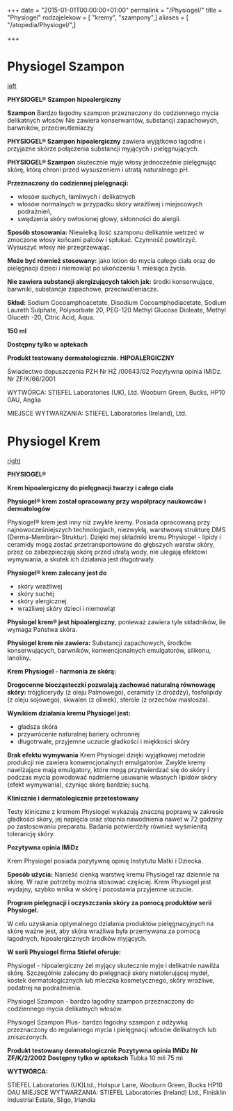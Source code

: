 +++
date = "2015-01-01T00:00:00+01:00"
permalink = "/Physiogel/"
title = "Physiogel"
rodzajelekow = [ "kremy", "szampony",]
aliases = [ "/atopedia/Physiogel/",]

+++

Physiogel Szampon
=================

[left](/Grafika:Physiogel_Szampon.jpg "wikilink")

**PHYSIOGEL®**
**Szampon hipoalergiczny**

**Szampon**
Bardzo łagodny szampon
przeznaczony do codziennego
mycia delikatnych włosów
Nie zawiera konserwantów,
substancji zapachowych,
barwników, przeciwutleniaczy

**PHYSIOGEL® Szampon hipoalergiczny** zawiera wyjątkowo łagodne i przyjazne skórze połączenia substancji myjących i pielęgnujących.

**PHYSIOGEL® Szampon** skutecznie myje włosy jednocześnie pielęgnując skórę, którą chroni przed wysuszeniem i utratą naturalnego pH.

**Przeznaczony do codziennej pielęgnacji:**
- włosów suchych, łamliwych i delikatnych
- włosów normalnych w przypadku skóry wrażliwej i miejscowych podrażnień,
- swędzenia skóry owłosionej głowy, skłonności do alergii.

**Sposób stosowania:**
Niewielką ilość szamponu delikatnie wetrzeć w zmoczone włosy końcami palców i spłukać. Czynność powtórzyć. Wysuszyć włosy nie przegrzewając.

**Może być również stosowany:** jako lotion do mycia całego ciała oraz do pielęgnacji dzieci i niemowląt po ukończeniu 1. miesiąca życia.

**Nie zawiera substancji alergizujących takich jak:**
środki konserwujące, barwniki, substancje zapachowe, przeciwutleniacze.

**Skład:**
Sodium Cocoamphoacetate, Disodium Cocoamphodiacetate, Sodium Laureth Sulphate, Polysorbate 20, PEG-120 Methyl Glucose Dioleate, Methyl Gluceth -20, Citric Acid, Aqua.

**150 ml**

**Dostępny tylko w aptekach**

**Produkt testowany dermatologicznie.**
**HIPOALERGICZNY**

Świadectwo dopuszczenia PZH Nr HŻ /00643/02
Pozytywna opinia IMiDz. Nr ZF/K/66/2001

WYTWÓRCA:
STIEFEL Laboratories (UK), Ltd. Wooburn Green, Bucks, HP10 0AU, Anglia

MIEJSCE WYTWARZANIA: STIEFEL Laboratories (Ireland), Ltd.

Physiogel Krem
==============

[right](/Grafika:Physiogel_Krem.jpg "wikilink")

**PHYSIOGEL®**

**Krem hipoalergiczny do pielęgnacji twarzy i całego ciała**

**Physiogel® krem został opracowany przy współpracy naukowców i dermatologów**

Physiogel® krem jest inny niż zwykłe kremy. Posiada opracowaną przy najnowocześniejszych technologiach, niezwykłą, warstwową strukturę DMS (Derma-Membran-Struktur). Dzięki mej składniki kremu Physiogel - lipidy i ceramidy mogą zostać przetransportowane do głębszych warstw skóry, przez co zabezpieczają skórę przed utratą wody, nie ulegają efektowi wymywania, a skutek ich działania jest długotrwały.

**Physiogel® krem zalecany jest do**

-   skóry wrażliwej
-   skóry suchej
-   skóry alergicznej
-   wrażliwej skóry dzieci i niemowląt

**Physiogel krem® jest hipoalergiczny**, ponieważ zawiera tyle składników, ile wymaga Państwa skóra.

**Physiogel krem nie zawiera:** Substancji zapachowych, środków konserwujących, barwników, konwencjonalnych emulgatorów, silikonu, lanoliny.

**Krem Physiogel - harmonia ze skórą:**

**Drogocenne biocząsteczki pozwalają zachować naturalną równowagę skóry:** trójglicerydy (z oleju Palmowego), ceramidy (z drożdży), fosfolipidy (z oleju sojowego), skwalen (z oliwek), sterole (z orzechów masłosza).

**Wynikiem działania kremu Physiogel jest:**

-   gładsza skóra
-   przywrócenie naturalnej bariery ochronnej
-   długotrwałe, przyjemne uczucie gładkości i miękkości skóry

**Brak efektu wymywania** Krem Physiogel dzięki wyjątkowej metodzie produkcji nie zawiera konwencjonalnych emulgatorów. Zwykłe kremy nawilżające mają emulgatory, które mogą przytwierdzać się do skóry i podczas mycia powodować nadmierne usuwanie własnych lipidów skóry (efekt wymywania), czyniąc skórę bardziej suchą.

**Klinicznie i dermatologicznie przetestowany**

Testy kliniczne z kremem Physiogel wykazują znaczną poprawę w zakresie gładkości skóry, jej napięcia oraz stopnia nawodnienia nawet w 72 godziny po zastosowaniu preparatu. Badania potwierdziły również wyśmienitą tolerancję skóry.

**Pozytywna opinia IMiDz**

Krem Physiogel posiada pozytywną opinię Instytutu Matki i Dziecka.

**Sposób użycia:** Nanieść cienką warstwę kremu Physiogel raz dziennie na skórę. W razie potrzeby można stosować częściej. Krem Physiogel jest wydajny, szybko wnika w skórę i pozostawia przyjemne uczucie.

**Program pielęgnacji i oczyszczania skóry za pomocą produktów serii Physiogel.**

W celu uzyskania optymalnego działania produktów pielęgnacyjnych na skórę ważne jest, aby skóra wrażliwa była przemywana za pomocą łagodnych, hipoalergicznych środków myjących.

**W serii Physiogel firma Stiefel oferuje:**

Physiogel - hipoalergiczny żel myjący skutecznie myje i delikatnie nawilża skórę. Szczególnie zalecany do pielęgnacji skóry nietolerującej mydeł, kostek dermatologicznych lub mleczka kosmetycznego, skóry wrażliwe, podatnej na podrażnienia.

Physiogel Szampon - bardzo łagodny szampon przeznaczony do codziennego mycia delikatnych włosów.

Physiogel Szampon Plus- bardzo łagodny szampon z odżywką przeznaczony do regularnego mycia i pielęgnacji włosów delikatnych lub zniszczonych.

**Produkt testowany dermatologicznie**
**Pozytywna opinia IMiDz Nr ZF/K/2/2002**
**Dostępny tylko w aptekach**
Tubka 10 mli 75 ml

**WYTWÓRCA:**

STIEFEL Laboratories (UK)Ltd., Holspur Lane, Wooburn Green, Bucks HP10 OAU
MIEJSCE WYTWARZANIA: STIEFEL Laboratories (lreland) Ltd.,
Finisklin Industrial Estate, Sligo, Irlandia
